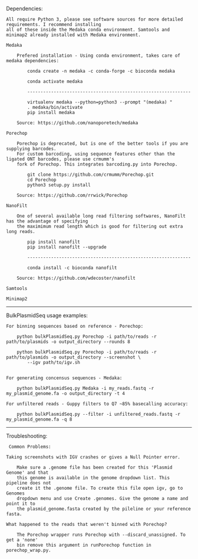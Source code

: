 Dependencies:
    
    All require Python 3, please see software sources for more detailed requirements. I recommend installing
    all of these inside the Medaka conda environment. Samtools and minimap2 already installed with Medaka environment.
    
    Medaka
    
        Prefered installation - Using conda environment, takes care of medaka dependencies:

            conda create -n medaka -c conda-forge -c bioconda medaka
            
            conda activate medaka

            --------------------------------------------------------------

            virtualenv medaka --python=python3 --prompt "(medaka) "
            . medaka/bin/activate
            pip install medaka
            
        Source: https://github.com/nanoporetech/medaka
        
    Porechop
    
        Porechop is deprecated, but is one of the better tools if you are supplying barcodes. 
        For custom barcoding, using sequence features other than the ligated ONT barcodes, please use crmumm's 
        fork of Porechop. This integrates barcoding.py into Porechop. 
    
            git clone https://github.com/crmumm/Porechop.git
            cd Porechop
            python3 setup.py install
            
        Source: https://github.com/rrwick/Porechop
            
    NanoFilt
    
        One of several available long read filtering softwares, NanoFilt has the advantage of specifying
        the maximimum read length which is good for filtering out extra long reads. 
            
            pip install nanofilt
            pip install nanofilt --upgrade
           
            --------------------------------------------------------------
            
            conda install -c bioconda nanofilt
            
        Source: https://github.com/wdecoster/nanofilt
   
    Samtools
    
    Minimap2
    
______________________________________________________________________
BulkPlasmidSeq usage examples:
    
    For binning sequences based on reference - Porechop:
  
        python bulkPlasmidSeq.py Porechop -i path/to/reads -r path/to/plasmids -o output_directory --rounds 8
        
        python bulkPlasmidSeq.py Porechop -i path/to/reads -r path/to/plasmids -o output_directory --screenshot \
            --igv path/to/igv.sh
            
    
    For generating concensus sequences - Medaka:
        
        python bulkPlasmidSeq.py Medaka -i my_reads.fastq -r my_plasmid_genome.fa -o output_directory -t 4
        
    For unfiltered reads - Guppy filters to Q7 ~85% basecalling accuracy:
    
        python bulkPlasmidSeq.py --filter -i unfiltered_reads.fastq -r my_plasmid_genome.fa -q 8 

______________________________________________________________________

Troubleshooting:

     Common Problems:
	
	Taking screenshots with IGV crashes or gives a Null Pointer error.
	
		Make sure a .genome file has been created for this 'Plasmid Genome' and that
		this genome is available in the genome dropdown list. This pipeline does not
		create it the .genome file. To create this file open igv, go to Genomes
		dropdown menu and use Create .genomes. Give the genome a name and point it to
		the plasmid_genome.fasta created by the pileline or your reference fasta.  
	
	What happened to the reads that weren't binned with Porechop?

		The Porechop wrapper runs Porechop with --discard_unassigned. To get a 'none'
		bin remove this argument in runPorechop function in porechop_wrap.py. 

	 

